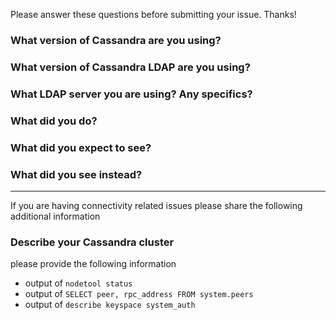 Please answer these questions before submitting your issue. Thanks!

### What version of Cassandra are you using?

### What version of Cassandra LDAP are you using?

### What LDAP server you are using? Any specifics?

### What did you do?


### What did you expect to see?


### What did you see instead?

---

If you are having connectivity related issues please share the following additional information

### Describe your Cassandra cluster
please provide the following information

- output of `nodetool status`
- output of `SELECT peer, rpc_address FROM system.peers`
- output of `describe keyspace system_auth`
